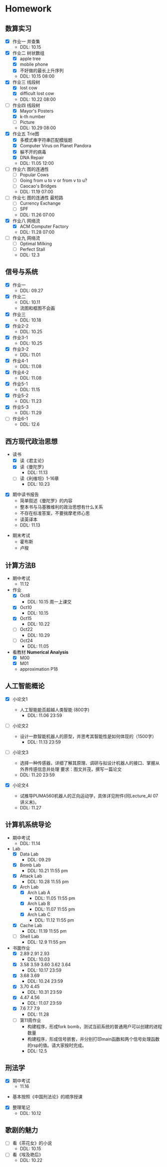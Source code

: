 # Homework

##  数算实习 
* [x] 作业一 并查集
    * DDL: 10.15
* [x] 作业二 树状数组
    * [x] apple tree
    * [x] mobile phone  
    * [x] 不好做的最长上升序列
    * DDL: 10.15 08:00
* [x] 作业三 线段树
    * [x] lost cow
    * [x] difficult lost cow
    * DDL: 10.22 08:00 
* [ ] 作业四 线段树
    * [x] Mayor's Posters
    * [x] k-th number
    * [ ] Picture
    * DDL: 10.29 08:00
* [x] 作业五 Trie图
    * [x] 多模式串字符串匹配模版题
    * [x] Computer Virus on Planet Pandora
    * [x] 躲不开的病毒
    * [x] DNA Repair
    * DDL: 11.05 12:00
* [ ] 作业六 图的连通性
    * [ ] Popular Cows
    * [ ] Going from u to v or from v to u?
    * [ ] Caocao's Bridges
    * DDL: 11.19 07:00  
* [ ] 作业七 图的连通性 最短路
    * [ ] Currency Exchange  
    * [ ] SPF  
    * DDL: 11.26 07:00
* [x] 作业八 网络流  
    * [x] ACM Computer Factory  
    * DDL: 11.28 07:00  
* [ ] 作业九 网络流  
    * [ ] Optimal Milking  
    * [ ] Perfect Stall  
    * DDL: 12.3  
## 信号与系统
* [x] 作业一
    * DDL: 09.27
* [x] 作业二
    * DDL: 10.11
    * 流图和框图不会画
* [x] 作业三
    * DDL: 10.18
* [x] 作业2-2
    * DDL: 10.25
* [x] 作业3-1
    * DDL: 10.25
* [x] 作业3-2
    * DDL: 11.01
* [x] 作业4-1
    * DDL: 11.08
* [x] 作业4-2
    * DDL: 11.08  
* [x] 作业5-1  
    * DDL: 11.15 
* [x] 作业5-2  
    * DDL: 11.23  
* [x] 作业5-3  
    * DDL: 11.29  
* [ ] 作业6-1  
    * DDL: 12.6    
## 西方现代政治思想
* 读书
    * [x] 读《君主论》
    * [x] 读《曼陀罗》
        * DDL: 11.13
    * [ ] 读《利维坦》1-16章
        * DDL: 10.23
* [x] 期中读书报告
    * 简单叙述《曼陀罗》的内容
    * 整本书与马基雅维利的政治思想有什么关系
    * 不存在标准答案，不要揣摩老师心思
    * 读英译本
    * DDL: 11.13
* 期末考试
    * 霍布斯
    * 卢梭
## 计算方法B
* 期中考试
    * 11.12  
* 作业
    * [x] Oct8
        * DDL: 10.15 周一上课交
    * [x] Oct10
        * DDL: 10.15
    * [x] Oct15
        * DDL: 10.22
    * [ ] Oct22
        * DDL: 10.29
    * [ ] Oct24
        * DDL: 11.05
* 看教材 **Numerical Analysis** 
    * [x] M00 
    * [x] M01  
    * approximation P18

## 人工智能概论

* [x] 小论文1
    * 人工智能能否超越人类智能 (800字)
        * DDL: 11.06 23:59
    
* [ ] 小论文2 
    * 设计一款智能机器人的原型，并思考其智能性是如何体现的（1500字）
        * DDL: 11.13 23:59

* [ ] 小论文3
    * 选择一种传感器，详细了解其原理、调研与拟设计机器人的接口、掌握从外界传感信息并处理 要求：图文并茂，撰写一篇论文
    * DDL: 11.20 23:59  
* [x] 小论文4  
    *  试推导PUMA560机器人的正向运动学，具体详见附件(同Lecture_AI 07讲义末)。  
    * DDL: 11.27

## 计算机系统导论
* 期中考试
    * DDL: 11.14
* Lab
    * [x] Data Lab
        * DDL: 09.29
    * [x] Bomb Lab
        * DDL: 10.21 11:55 pm
    * [x] Attack Lab
        * DDL: 10.28 11.55 pm  
    * [x] Arch Lab
        * [x] Arch Lab A
            * DDL: 11.05 11:55 pm  
        * [x] Arch Lab B
            * DDL: 11.07 11:55 pm  
        * [x] Arch Lab C
            * DDL: 11.12 11:55 pm  
    * [x] Cache Lab
        * DDL: 11.19 11:55 pm  
    * [ ] Shell Lab  
        * DDL: 12.9 11:55 pm
    
* 书面作业
    * [x] 2.89 2.91 2.93
        * DDL: 10.03
    * [x] 3.58 3.59 3.60 3.62 3.64
        * DDL: 10.17 23:59
    * [x] 3.68 3.69
        * DDL: 10.24 23:59
    * [x] 3.70 4.45
        * DDL: 10.31 23:59
    * [x] 4.47 4.56
        * DDL: 11.07 23:59  
    * [x] 7.6 7.7 7.9  
        * DDL: 11.28   
    * [ ] 第11周作业
        * 构建程序，形成fork bomb，测试当前系统的普通用户可以创建的进程数量   
        * 构建程序，形成信号嵌套，并分别打印main函数和两个信号处理函数的rsp的值。请大家按时完成。    
        * DDL: 12.5 
         


## 刑法学
* [x] 期中考试
    * 11.16
* 基本按照《中国刑法论》的顺序授课
* [x] 整理笔记
    * DDL: 10.12

## 歌剧的魅力
* [ ] 看《茶花女》的小说
    * DDL: 10.15
* [ ] 看《埃及艳后》
    * DDL: 10.22





 





